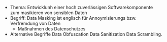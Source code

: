 - Thema: Entwicklunh einer hoch zuverlässigen Softwarekomponente zum masikieren von sensiblen Daten
- Begriff: Data Masking ist englisch für Annoymisierungs bzw. Verfremdung von Daten
	- Maßnahmen des Datenschutzes
- Alternative Begriffe
	Data Obfuscation
	Data Sanitization 
	Data Scrambling.